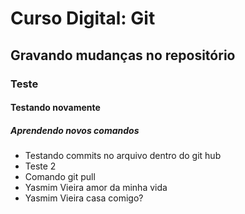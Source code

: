 # Curso Digital: Git

## Gravando mudanças no repositório

### Teste

#### Testando novamente

##### Aprendendo novos comandos

- Testando commits no arquivo dentro do git hub
- Teste 2
- Comando git pull
- Yasmim Vieira amor da minha vida
- Yasmim Vieira casa comigo?
